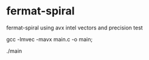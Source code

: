 # fermat-spiral
fermat-spiral using avx intel vectors and precision test


gcc -lmvec -mavx main.c -o main;




./main







